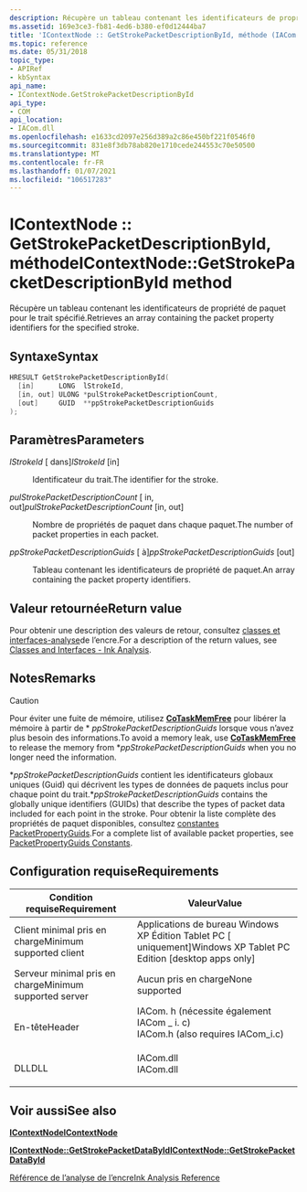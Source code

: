 ```yaml
---
description: Récupère un tableau contenant les identificateurs de propriété de paquet pour le trait spécifié.
ms.assetid: 169e3ce3-fb81-4ed6-b380-ef0d12444ba7
title: 'IContextNode :: GetStrokePacketDescriptionById, méthode (IACom. h)'
ms.topic: reference
ms.date: 05/31/2018
topic_type:
- APIRef
- kbSyntax
api_name:
- IContextNode.GetStrokePacketDescriptionById
api_type:
- COM
api_location:
- IACom.dll
ms.openlocfilehash: e1633cd2097e256d389a2c86e450bf221f0546f0
ms.sourcegitcommit: 831e8f3db78ab820e1710cede244553c70e50500
ms.translationtype: MT
ms.contentlocale: fr-FR
ms.lasthandoff: 01/07/2021
ms.locfileid: "106517283"
---
```

# <a name="icontextnodegetstrokepacketdescriptionbyid-method"></a><span data-ttu-id="5475f-103">IContextNode :: GetStrokePacketDescriptionById, méthode</span><span class="sxs-lookup"><span data-stu-id="5475f-103">IContextNode::GetStrokePacketDescriptionById method</span></span>

<span data-ttu-id="5475f-104">Récupère un tableau contenant les identificateurs de propriété de paquet pour le trait spécifié.</span><span class="sxs-lookup"><span data-stu-id="5475f-104">Retrieves an array containing the packet property identifiers for the specified stroke.</span></span>

## <a name="syntax"></a><span data-ttu-id="5475f-105">Syntaxe</span><span class="sxs-lookup"><span data-stu-id="5475f-105">Syntax</span></span>


```C++
HRESULT GetStrokePacketDescriptionById(
  [in]      LONG  lStrokeId,
  [in, out] ULONG *pulStrokePacketDescriptionCount,
  [out]     GUID  **ppStrokePacketDescriptionGuids
);
```



## <a name="parameters"></a><span data-ttu-id="5475f-106">Paramètres</span><span class="sxs-lookup"><span data-stu-id="5475f-106">Parameters</span></span>

<dl> <dt>

<span data-ttu-id="5475f-107">*lStrokeId* \[ dans\]</span><span class="sxs-lookup"><span data-stu-id="5475f-107">*lStrokeId* \[in\]</span></span>
</dt> <dd>

<span data-ttu-id="5475f-108">Identificateur du trait.</span><span class="sxs-lookup"><span data-stu-id="5475f-108">The identifier for the stroke.</span></span>

</dd> <dt>

<span data-ttu-id="5475f-109">*pulStrokePacketDescriptionCount* \[ in, out\]</span><span class="sxs-lookup"><span data-stu-id="5475f-109">*pulStrokePacketDescriptionCount* \[in, out\]</span></span>
</dt> <dd>

<span data-ttu-id="5475f-110">Nombre de propriétés de paquet dans chaque paquet.</span><span class="sxs-lookup"><span data-stu-id="5475f-110">The number of packet properties in each packet.</span></span>

</dd> <dt>

<span data-ttu-id="5475f-111">*ppStrokePacketDescriptionGuids* \[ à\]</span><span class="sxs-lookup"><span data-stu-id="5475f-111">*ppStrokePacketDescriptionGuids* \[out\]</span></span>
</dt> <dd>

<span data-ttu-id="5475f-112">Tableau contenant les identificateurs de propriété de paquet.</span><span class="sxs-lookup"><span data-stu-id="5475f-112">An array containing the packet property identifiers.</span></span>

</dd> </dl>

## <a name="return-value"></a><span data-ttu-id="5475f-113">Valeur retournée</span><span class="sxs-lookup"><span data-stu-id="5475f-113">Return value</span></span>

<span data-ttu-id="5475f-114">Pour obtenir une description des valeurs de retour, consultez [classes et interfaces-analyse](classes-and-interfaces---ink-analysis.md)de l’encre.</span><span class="sxs-lookup"><span data-stu-id="5475f-114">For a description of the return values, see [Classes and Interfaces - Ink Analysis](classes-and-interfaces---ink-analysis.md).</span></span>

## <a name="remarks"></a><span data-ttu-id="5475f-115">Notes</span><span class="sxs-lookup"><span data-stu-id="5475f-115">Remarks</span></span>

> [!Caution]  
> <span data-ttu-id="5475f-116">Pour éviter une fuite de mémoire, utilisez [**CoTaskMemFree**](/windows/desktop/api/combaseapi/nf-combaseapi-cotaskmemfree) pour libérer la mémoire à partir de \* *ppStrokePacketDescriptionGuids* lorsque vous n’avez plus besoin des informations.</span><span class="sxs-lookup"><span data-stu-id="5475f-116">To avoid a memory leak, use [**CoTaskMemFree**](/windows/desktop/api/combaseapi/nf-combaseapi-cotaskmemfree) to release the memory from \**ppStrokePacketDescriptionGuids* when you no longer need the information.</span></span>

 

<span data-ttu-id="5475f-117">\**ppStrokePacketDescriptionGuids* contient les identificateurs globaux uniques (Guid) qui décrivent les types de données de paquets inclus pour chaque point du trait.</span><span class="sxs-lookup"><span data-stu-id="5475f-117">\**ppStrokePacketDescriptionGuids* contains the globally unique identifiers (GUIDs) that describe the types of packet data included for each point in the stroke.</span></span> <span data-ttu-id="5475f-118">Pour obtenir la liste complète des propriétés de paquet disponibles, consultez [constantes PacketPropertyGuids](packetpropertyguids-constants.md).</span><span class="sxs-lookup"><span data-stu-id="5475f-118">For a complete list of available packet properties, see [PacketPropertyGuids Constants](packetpropertyguids-constants.md).</span></span>

## <a name="requirements"></a><span data-ttu-id="5475f-119">Configuration requise</span><span class="sxs-lookup"><span data-stu-id="5475f-119">Requirements</span></span>



| <span data-ttu-id="5475f-120">Condition requise</span><span class="sxs-lookup"><span data-stu-id="5475f-120">Requirement</span></span> | <span data-ttu-id="5475f-121">Valeur</span><span class="sxs-lookup"><span data-stu-id="5475f-121">Value</span></span> |
|-------------------------------------|---------------------------------------------------------------------------------------------------------------|
| <span data-ttu-id="5475f-122">Client minimal pris en charge</span><span class="sxs-lookup"><span data-stu-id="5475f-122">Minimum supported client</span></span><br/> | <span data-ttu-id="5475f-123">Applications de bureau Windows XP Édition Tablet PC \[ uniquement\]</span><span class="sxs-lookup"><span data-stu-id="5475f-123">Windows XP Tablet PC Edition \[desktop apps only\]</span></span><br/>                                                 |
| <span data-ttu-id="5475f-124">Serveur minimal pris en charge</span><span class="sxs-lookup"><span data-stu-id="5475f-124">Minimum supported server</span></span><br/> | <span data-ttu-id="5475f-125">Aucun pris en charge</span><span class="sxs-lookup"><span data-stu-id="5475f-125">None supported</span></span><br/>                                                                                     |
| <span data-ttu-id="5475f-126">En-tête</span><span class="sxs-lookup"><span data-stu-id="5475f-126">Header</span></span><br/>                   | <dl> <span data-ttu-id="5475f-127"><dt>IACom. h (nécessite également IACom \_ i. c)</dt></span><span class="sxs-lookup"><span data-stu-id="5475f-127"><dt>IACom.h (also requires IACom\_i.c)</dt></span></span> </dl> |
| <span data-ttu-id="5475f-128">DLL</span><span class="sxs-lookup"><span data-stu-id="5475f-128">DLL</span></span><br/>                      | <dl> <span data-ttu-id="5475f-129"><dt>IACom.dll</dt></span><span class="sxs-lookup"><span data-stu-id="5475f-129"><dt>IACom.dll</dt></span></span> </dl>                          |



## <a name="see-also"></a><span data-ttu-id="5475f-130">Voir aussi</span><span class="sxs-lookup"><span data-stu-id="5475f-130">See also</span></span>

<dl> <dt>

[<span data-ttu-id="5475f-131">**IContextNode**</span><span class="sxs-lookup"><span data-stu-id="5475f-131">**IContextNode**</span></span>](icontextnode.md)
</dt> <dt>

[<span data-ttu-id="5475f-132">**IContextNode::GetStrokePacketDataById**</span><span class="sxs-lookup"><span data-stu-id="5475f-132">**IContextNode::GetStrokePacketDataById**</span></span>](icontextnode-getstrokepacketdatabyid.md)
</dt> <dt>

[<span data-ttu-id="5475f-133">Référence de l’analyse de l’encre</span><span class="sxs-lookup"><span data-stu-id="5475f-133">Ink Analysis Reference</span></span>](ink-analysis-reference.md)
</dt> </dl>

 

